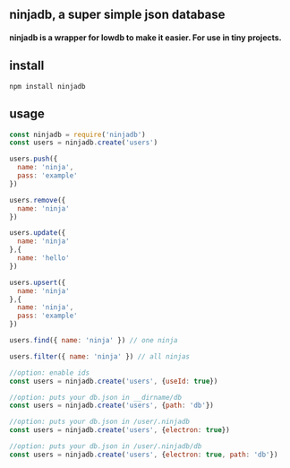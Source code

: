 ## ninjadb, a super simple json database

#### ninjadb is a wrapper for lowdb to make it easier. For use in tiny projects.


## install
```
npm install ninjadb
```

## usage
```javascript
const ninjadb = require('ninjadb')
const users = ninjadb.create('users')

users.push({
  name: 'ninja',
  pass: 'example'
})

users.remove({
  name: 'ninja'
})

users.update({
  name: 'ninja'
},{
  name: 'hello'
})

users.upsert({
  name: 'ninja'
},{
  name: 'ninja',
  pass: 'example'
})

users.find({ name: 'ninja' }) // one ninja

users.filter({ name: 'ninja' }) // all ninjas

//option: enable ids
const users = ninjadb.create('users', {useId: true})

//option: puts your db.json in __dirname/db
const users = ninjadb.create('users', {path: 'db'})

//option: puts your db.json in /user/.ninjadb
const users = ninjadb.create('users', {electron: true})

//option: puts your db.json in /user/.ninjadb/db
const users = ninjadb.create('users', {electron: true, path: 'db'})
```
